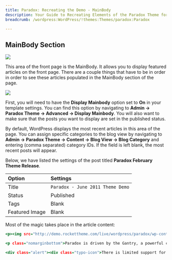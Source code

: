 ```yaml
---
title: Paradox: Recreating the Demo - MainBody
description: Your Guide to Recreating Elements of the Paradox Theme for WordPress
breadcrumb: /wordpress:WordPress/!themes:Themes/paradox:Paradox

---
```


MainBody Section
-----

![][demo]

This area of the front page is the MainBody. It allows you to display featured articles on the front page. There are a couple things that have to be in order in order to see these articles populated in the MainBody section of the page.

![][mainbody]

First, you will need to have the **Display Mainbody** option set to **On** in your template settings. You can find this option by navigating to **Admin -> Paradox Theme -> Advanced -> Display Mainbody**. You will also want to make sure that the posts you want to display are set in the published status.

By default, WordPress displays the most recent articles in this area of the page. You can assign specific categories to the blog view by navigating to **Admin -> Paradox Theme -> Content -> Blog View -> Blog Category** and entering (comma separated) category IDs. If the field is left blank, the most recent posts will appear.

Below, we have listed the settings of the post titled **Paradox February Theme Release**.

| Option         | Settings                         |
| :----------    | :----------                      |
| Title          | `Paradox - June 2011 Theme Demo` |
| Status         | Published                        |
| Tags           | Blank                            |
| Featured Image | Blank                            |


Most of the magic takes place in the article content:

~~~ .html
<p><img src="http://demo.rockettheme.com/live/wordpress/paradox/wp-content/rockettheme/rt_paradox_wp/frontpage/fp2.jpg" alt="image" class="rt-image" width="400" height="131" /></p>

<p class="nomarginbottom">Paradox is driven by the Gantry, a powerful core framework, offering features such as per-override parameters, an iPhone version and so much more, which substantially extends the features and functions of the WordPress core.</p>

<div class="alert"><div class="typo-icon">There is limited support for IE6 as it is restricted in numerous ways such as the forcing of the low detail level, LTR is automatically set regardless of RTL presence, Fusion is replaced by the Suckerfish menu, and various other elements are dropped or modified for basic compatibility.</div></div>
~~~

[demo]: assets/demo_8.png
[mainbody]: assets/setadvanced.png
